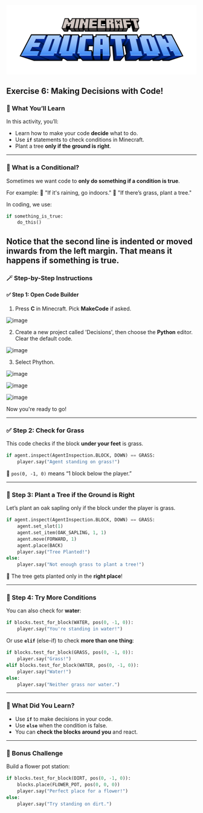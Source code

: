 ![Minecraft Education Logo](images/education-minecraft-logo.png)

## Exercise 6: Making Decisions with Code!

### 🎯 What You’ll Learn

In this activity, you’ll:

* Learn how to make your code **decide** what to do.
* Use **`if`** statements to check conditions in Minecraft.
* Plant a tree **only if the ground is right**.

---

### 🤔 What is a Conditional?

Sometimes we want code to **only do something if a condition is true**.

For example:
💬 "If it's raining, go indoors."
💬 "If there’s grass, plant a tree."

In coding, we use:

```python
if something_is_true:
    do_this()
```
Notice that the second line is **indented** or moved inwards from the left margin. That means it happens if something is true. 
---

### 🪄 Step-by-Step Instructions

#### ✅ Step 1: Open Code Builder

1. Press **C** in Minecraft. Pick **MakeCode** if asked.

![image](https://github.com/user-attachments/assets/87b32f4f-a425-46b9-921e-bb6501344d10)

2. Create a new project called 'Decisions', then choose the **Python** editor. Clear the default code.

![image](https://github.com/user-attachments/assets/f45ba8e8-20e4-4f7c-a5ad-a49d679155d0)

3. Select Phython.

<img width="410" alt="image" src="https://github.com/user-attachments/assets/18fd0152-6387-47d5-9647-889cca4644e6" />

![image](https://github.com/user-attachments/assets/0064d882-cf4e-4d45-ac5b-ce5888b35395)

![image](https://github.com/user-attachments/assets/340958e3-25e8-470d-a896-0b34a763aacb)

Now you're ready to go!

---

### ✅ Step 2: Check for Grass

This code checks if the block **under your feet** is grass.

```python
if agent.inspect(AgentInspection.BLOCK, DOWN) == GRASS:
    player.say("Agent standing on grass!")
```

🧠 `pos(0, -1, 0)` means “1 block below the player.”

---

### 🌱 Step 3: Plant a Tree if the Ground is Right

Let’s plant an oak sapling only if the block under the player is grass.

```python
if agent.inspect(AgentInspection.BLOCK, DOWN) == GRASS:
    agent.set_slot(1)
    agent.set_item(OAK_SAPLING, 1, 1)
    agent.move(FORWARD, 1)
    agent.place(BACK)
    player.say("Tree Planted!")
else:
    player.say("Not enough grass to plant a tree!")

```

🌳 The tree gets planted only in the **right place**!

---

### 🔁 Step 4: Try More Conditions

You can also check for **water**:

```python
if blocks.test_for_block(WATER, pos(0, -1, 0)):
    player.say("You're standing in water!")
```

Or use **`elif`** (else-if) to check **more than one thing**:

```python
if blocks.test_for_block(GRASS, pos(0, -1, 0)):
    player.say("Grass!")
elif blocks.test_for_block(WATER, pos(0, -1, 0)):
    player.say("Water!")
else:
    player.say("Neither grass nor water.")
```

---

### 🧠 What Did You Learn?

* Use **`if`** to make decisions in your code.
* Use **`else`** when the condition is false.
* You can **check the blocks around you** and react.

---

### 🌟 Bonus Challenge

Build a flower pot station:

```python
if blocks.test_for_block(DIRT, pos(0, -1, 0)):
    blocks.place(FLOWER_POT, pos(0, 0, 0))
    player.say("Perfect place for a flower!")
else:
    player.say("Try standing on dirt.")
```
